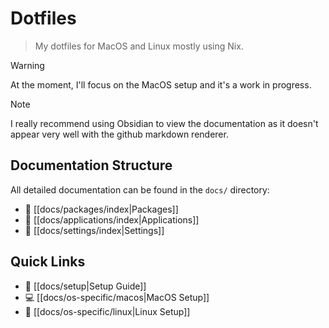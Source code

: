 # Dotfiles

> My dotfiles for MacOS and Linux mostly using Nix.

>[!Warning]
> At the moment, I'll focus on the MacOS setup and it's a work in progress.

> [!Note]
> I really recommend using Obsidian to view the documentation as it doesn't appear very well with the github markdown renderer.

## Documentation Structure

All detailed documentation can be found in the `docs/` directory:

- 📁 [[docs/packages/index|Packages]]
- 📁 [[docs/applications/index|Applications]]
- 📁 [[docs/settings/index|Settings]]

## Quick Links

- 🔧 [[docs/setup|Setup Guide]]
- 💻 [[docs/os-specific/macos|MacOS Setup]]
- 🐧 [[docs/os-specific/linux|Linux Setup]]